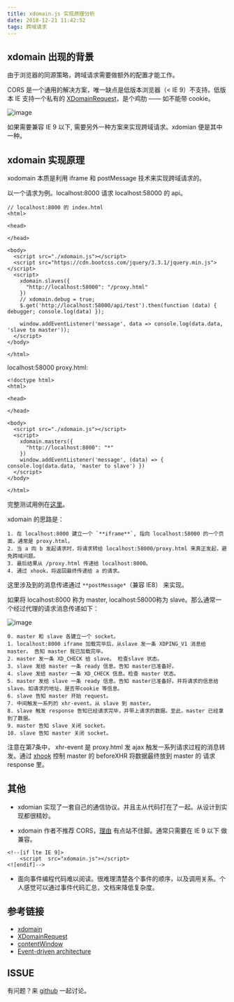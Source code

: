 ```yaml
---
title: xdomain.js 实现原理分析
date: 2018-12-21 11:42:52
tags: 跨域请求
---
```


## xdomain 出现的背景

由于浏览器的同源策略，跨域请求需要做额外的配置才能工作。

CORS 是一个通用的解决方案，唯一缺点是低版本浏览器（< IE 9）不支持。低版本 IE 支持一个私有的 [XDomainRequest](https://developer.mozilla.org/en-US/docs/Web/API/XDomainRequest)，是个鸡肋 —— 如不能带 cookie。

![image](https://user-images.githubusercontent.com/3912408/50285608-a9643400-0497-11e9-8d5c-fee5c1e30747.png)

如果需要兼容  IE 9 以下, 需要另外一种方案来实现跨域请求。xdomian 便是其中一种。

<!--more-->

## xdomain 实现原理

xodomain 本质是利用 iframe 和 postMessage 技术来实现跨域请求的。

以一个请求为例。localhost:8000 请求 localhost:58000 的 api。

```
// localhost:8000 的 index.html
<html>

<head>

</head>

<body>
  <script src="./xdomain.js"></script>
  <script src="https://cdn.bootcss.com/jquery/3.3.1/jquery.min.js"></script>
  <script>
    xdomain.slaves({
      "http://localhost:58000": "/proxy.html"
    })
    // xdomain.debug = true;
    $.get('http://localhost:58000/api/test').then(function (data) { debugger; console.log(data) });

    window.addEventListener('message', data => console.log(data.data, 'slave to master'));
  </script>
</body>

</html>
```
localhost:58000 proxy.html:

```
<!doctype html>
<html>

<head>

</head>

<body>
  <script src="./xdomain.js"></script>
  <script>
    xdomain.masters({
      "http://localhost:8000": "*"
    })
    window.addEventListener('message', (data) => { console.log(data.data, 'master to slave') })
  </script>
</body>

</html>
```

完整测试用例在[这里](https://github.com/flyyang/xdomain-test)。

xdomain 的思路是：
```
1. 在 localhost:8000 建立一个 `**iframe**`, 指向 localhost:58000 的一个页面，通常是 proxy.html。
2. 当 a 向 b 发起请求时，将请求转给 localhost:58000/proxy.html 来真正发起，避免跨域问题。
3. 最后结果从 /proxy.html 传递给 localhost:8000。
4. 通过 xhook，将返回最终传递给 a 的请求。
```
这里涉及到的消息传递通过 `**postMessage*`（兼容 IE8） 来实现。

如果将 localhost:8000 称为 master, localhost:58000称为 slave。那么通常一个经过代理的请求消息传递如下：

![image](https://user-images.githubusercontent.com/3912408/50285105-22fb2280-0496-11e9-84a1-900373db7f5c.png)

```
0. master 和 slave 各建立一个 socket。
1. localhost:8000 iframe 加载完毕后，从slave 发一条 XDPING_V1 消息给 master。 告知 master 我已加载完毕。
2. master 发一条 XD_CHECK 给 slave。 检查slave 状态。
3. slave 发给 master 一条 ready 信息。告知 master已准备好。
4. slave 发给 master 一条 XD_CHECK 信息。检查 master 状态。
5. master 发给 slave 一条 ready 信息。告知 master已准备好。并将请求的信息给slave。如请求的地址，是否带cookie 等信息。
6. slave 告知 master 开始 request。
7. 中间触发一系列的 xhr-event。从 slave 到 master。
8. slave 触发 response 告知已经请求完毕，并带上请求的数据。至此，master 已经拿到了数据。
9. master 告知 slave 关闭 socket。
10. slave 告知 master 关闭 socket。
```
注意在第7条中， xhr-event 是 proxy.html 发 ajax 触发一系列请求过程的消息转发。通过 [xhook]() 控制  master 的 beforeXHR 将数据最终放到 master 的 请求 response 里。
## 其他

* xdomian 实现了一套自己的通信协议。并且主从代码打在了一起。从设计到实现都很精妙。

* xdomain 作者不推荐 CORS，[理由](https://github.com/jpillora/xdomain#faq--troubleshooting) 有点站不住脚。通常只需要在 IE 9 以下 做兼容。

```
<!--[if lte IE 9]>
    <script  src="xdomain.js"></script>
<![endif]-->
```

* 面向事件编程代码难以阅读。很难理清楚各个事件的顺序，以及调用关系。个人感觉可以通过事件代码汇总，文档来降低复杂度。

## 参考链接

* [xdomain](https://github.com/jpillora/xdomain)
* [XDomainRequest](https://developer.mozilla.org/en-US/docs/Web/API/XDomainRequest)
* [contentWindow](https://developer.mozilla.org/en-US/docs/Web/API/HTMLIFrameElement/contentWindow)
* [Event-driven architecture](https://en.wikipedia.org/wiki/Event-driven_architecture)

## ISSUE
有问题？来 [github](https://github.com/flyyang/blog/issues/11) 一起讨论。
